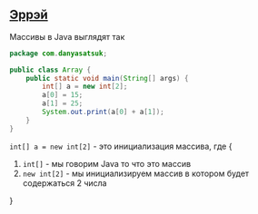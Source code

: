 ## [Эррэй](https://github.com/danyasatsuk/learnjava/blob/master/src/com/danyasatsuk/Array.java)
Массивы в Java выглядят так
```java
package com.danyasatsuk;

public class Array {
    public static void main(String[] args) {
        int[] a = new int[2];
        a[0] = 15;
        a[1] = 25;
        System.out.print(a[0] + a[1]);
    }
}
```
`int[] a = new int[2]` - это инициализация массива, где {

1. `int[]` - мы говорим Java то что это массив
2. `new int[2]` - мы инициализируем массив в котором будет содержаться 2 числа

}